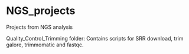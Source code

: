 # NGS_projects
Projects from NGS analysis

Quality_Control_Trimming folder: Contains scripts for SRR download, trim galore, trimmomatic and fastqc.
